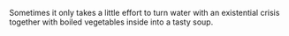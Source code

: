 Sometimes it only takes a little effort to turn water with an existential crisis together with boiled vegetables inside into a tasty soup.